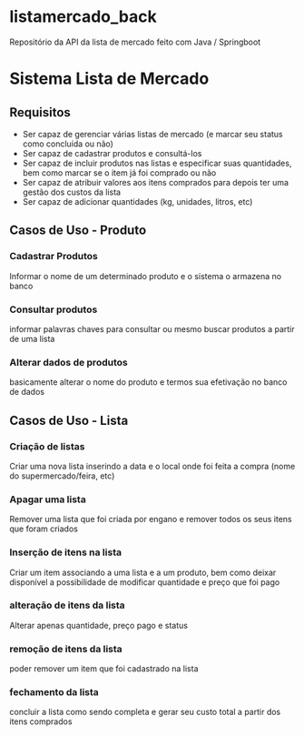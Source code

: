 # listamercado_back
Repositório da API da lista de mercado feito com Java / Springboot

# Sistema Lista de Mercado
## Requisitos
- Ser capaz de gerenciar várias listas de mercado (e marcar seu status como concluída ou não)
- Ser capaz de cadastrar produtos e consultá-los
- Ser capaz de incluir produtos nas listas e especificar suas quantidades, bem como marcar se o item já foi comprado ou não
- Ser capaz de atribuir valores aos itens comprados para depois ter uma gestão dos custos da lista
- Ser capaz de adicionar quantidades (kg, unidades, litros, etc)

## Casos de Uso - Produto
### Cadastrar Produtos
Informar o nome de um determinado produto e o sistema o armazena no banco

### Consultar produtos
informar palavras chaves para consultar ou mesmo buscar produtos a partir de uma lista
### Alterar dados de produtos
basicamente alterar o nome do produto e termos sua efetivação no banco de dados

## Casos de Uso - Lista
### Criação de listas
Criar uma nova lista inserindo a data e o local onde foi feita a compra (nome do supermercado/feira, etc)
### Apagar uma lista
Remover uma lista que foi criada por engano e remover todos os seus itens que foram criados
### Inserção de itens na lista
Criar um item associando a uma lista e a um produto, bem como deixar disponível a possibilidade de modificar quantidade e preço que foi pago
### alteração de itens da lista
Alterar apenas quantidade, preço pago e status
### remoção de itens da lista
poder remover um item que foi cadastrado na lista
### fechamento da lista
concluir a lista como sendo completa e gerar seu custo total a partir dos itens comprados
